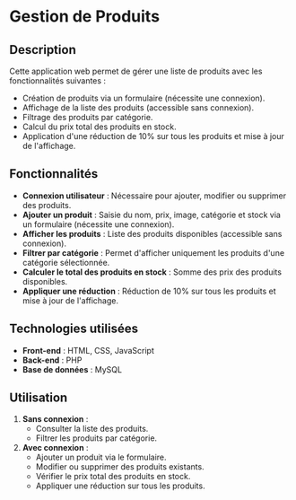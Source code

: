 # Gestion de Produits

## Description
Cette application web permet de gérer une liste de produits avec les fonctionnalités suivantes :
- Création de produits via un formulaire (nécessite une connexion).
- Affichage de la liste des produits (accessible sans connexion).
- Filtrage des produits par catégorie.
- Calcul du prix total des produits en stock.
- Application d'une réduction de 10% sur tous les produits et mise à jour de l'affichage.

## Fonctionnalités
- **Connexion utilisateur** : Nécessaire pour ajouter, modifier ou supprimer des produits.
- **Ajouter un produit** : Saisie du nom, prix, image, catégorie et stock via un formulaire (nécessite une connexion).
- **Afficher les produits** : Liste des produits disponibles (accessible sans connexion).
- **Filtrer par catégorie** : Permet d'afficher uniquement les produits d'une catégorie sélectionnée.
- **Calculer le total des produits en stock** : Somme des prix des produits disponibles.
- **Appliquer une réduction** : Réduction de 10% sur tous les produits et mise à jour de l'affichage.

## Technologies utilisées
- **Front-end** : HTML, CSS, JavaScript
- **Back-end** : PHP
- **Base de données** : MySQL

## Utilisation
1. **Sans connexion** :
   - Consulter la liste des produits.
   - Filtrer les produits par catégorie.
2. **Avec connexion** :
   - Ajouter un produit via le formulaire.
   - Modifier ou supprimer des produits existants.
   - Vérifier le prix total des produits en stock.
   - Appliquer une réduction sur tous les produits.

